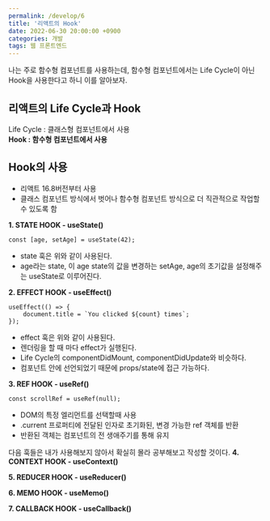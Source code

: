 ```yaml
---
permalink: /develop/6
title: '리액트의 Hook'
date: 2022-06-30 20:00:00 +0900
categories: 개발
tags: 웹 프론트엔드
---
```


나는 주로 함수형 컴포넌트를 사용하는데, 함수형 컴포넌트에서는 Life Cycle이 아닌 Hook을 사용한다고 하니 이를 알아보자.

## 리액트의 Life Cycle과 Hook

Life Cycle : 클래스형 컴포넌트에서 사용  
**Hook : 함수형 컴포넌트에서 사용**

## Hook의 사용

- 리액트 16.8버전부터 사용
- 클래스 컴포넌트 방식에서 벗어나 함수형 컴포넌트 방식으로 더 직관적으로 작업할 수 있도록 함

**1. STATE HOOK - useState()**

```
const [age, setAge] = useState(42);
```

- state 훅은 위와 같이 사용된다.
- age라는 state, 이 age state의 값을 변경하는 setAge, age의 초기값을 설정해주는 useState로 이루어진다.

**2. EFFECT HOOK - useEffect()**

```
useEffect(() => {
    document.title = `You clicked ${count} times`;
});
```

- effect 훅은 위와 같이 사용된다.
- 렌더링을 할 때 마다 effect가 실행된다.
- Life Cycle의 componentDidMount, componentDidUpdate와 비슷하다.
- 컴포넌트 안에 선언되었기 때문에 props/state에 접근 가능하다.

**3. REF HOOK - useRef()**

```
const scrollRef = useRef(null);
```

- DOM의 특정 엘리먼트를 선택할때 사용
- .current 프로퍼티에 전달된 인자로 초기화된, 변경 가능한 ref 객체를 반환
- 반환된 객체는 컴포넌트의 전 생애주기를 통해 유지

다음 훅들은 내가 사용해보지 않아서 확실히 몰라 공부해보고 작성할 것이다.
**4. CONTEXT HOOK - useContext()**

**5. REDUCER HOOK - useReducer()**

**6. MEMO HOOK - useMemo()**

**7. CALLBACK HOOK - useCallback()**
